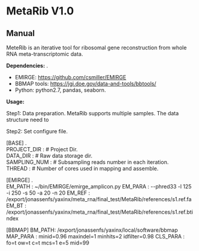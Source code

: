 # MetaRib V1.0
## Manual 
MeteRib is an iterative tool for ribosomal gene reconstruction from whole RNA meta-transcriptomic data.   
         
__Dependencies:__ .     
* EMIRGE: https://github.com/csmiller/EMIRGE
* BBMAP tools: https://jgi.doe.gov/data-and-tools/bbtools/  
* Python: python2.7, pandas, seaborn.   


__Usage:__     

Step1: Data preparation.
MetaRib supports multiple samples. The data structure need to 

Step2: Set configure file.    

[BASE] .    
PROJECT_DIR :  # Project Dir.   
DATA_DIR : # Raw data storage dir.     
SAMPLING_NUM : # Subsampling reads number in each iteration.     
THREAD : # Number of cores used in mapping and assemble.        

[EMIRGE] .      
EM_PATH : ~/bin/EMIRGE/emirge_amplicon.py
EM_PARA : --phred33 -l 125 -i 250 -s 50 -a 20 -n 20
EM_REF : /export/jonassenfs/yaxinx/meta_rna/final_test/MetaRib/references/s1.ref.fa
EM_BT : /export/jonassenfs/yaxinx/meta_rna/final_test/MetaRib/references/s1.ref.btindex

[BBMAP]
BM_PATH: /export/jonassenfs/yaxinx/local/software/bbmap
MAP_PARA : minid=0.96 maxindel=1 minhits=2 idfilter=0.98
CLS_PARA : fo=t ow=t c=t mcs=1 e=5 mid=99
